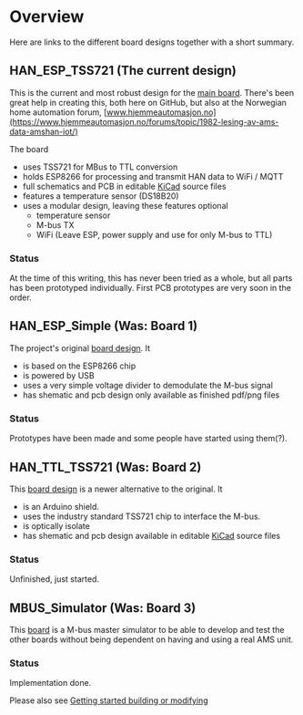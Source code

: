 
# Overview

Here are links to the different board designs together with a short summary.

## HAN_ESP_TSS721 (The current design)

This is the current and most robust design for the [main board](HAN_ESP_TS721). There's been great help in creating this, both here on GitHub, but also at the Norwegian home automation forum, [www.hjemmeautomasjon.no](https://www.hjemmeautomasjon.no/forums/topic/1982-lesing-av-ams-data-amshan-iot/)

The board

* uses TSS721 for MBus to TTL conversion
* holds ESP8266 for processing and transmit HAN data to WiFi / MQTT
* full schematics and PCB in editable [KiCad](http://www.kicad-pcb.org/) source files
* features a temperature sensor (DS18B20)
* uses a modular design, leaving these features optional
  * temperature sensor
  * M-bus TX
  * WiFi (Leave ESP, power supply and use for only M-bus to TTL)

### Status

At the time of this writing, this has never been tried as a whole, but all parts has been prototyped individually. First PCB prototypes are very soon in the order.

## HAN_ESP_Simple (Was: Board 1)

The project's original [board design](HAN_ESP_Simple). It

* is based on the ESP8266 chip
* is powered by USB
* uses a very simple voltage divider to demodulate the M-bus signal
* has shematic and pcb design only available as finished pdf/png files

### Status

Prototypes have been made and some people have started using them(?).

## HAN_TTL_TSS721 (Was: Board 2)

This [board design](HAN_TTL_TSS721) is a newer alternative to the original. It

* is an Arduino shield.
* uses the industry standard TSS721 chip to interface the M-bus.
* is optically isolate
* has shematic and pcb design available in editable [KiCad](http://www.kicad-pcb.org/) source files

### Status

Unfinished, just started.

## MBUS_Simulator (Was: Board 3)

This [board](MBUS_Simulator) is a M-bus master simulator to be able to develop and
test the other boards without being dependent on having and using a real AMS unit.

### Status

Implementation done.

Please also see [Getting started building or modifying](GETTING_STARTED.md)
